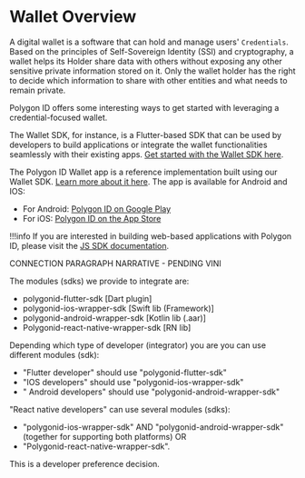 # Wallet Overview

A digital wallet is a software that can hold and manage users' `Credentials`. Based on the principles of Self-Sovereign Identity (SSI) and cryptography, a wallet helps its Holder share data with others without exposing any other sensitive private information stored on it. Only the wallet holder has the right to decide which information to share with other entities and what needs to remain private. 

Polygon ID offers some interesting ways to get started with leveraging a credential-focused wallet. 

The Wallet SDK, for instance, is a Flutter-based SDK that can be used by developers to build applications or integrate the wallet functionalities seamlessly with their existing apps. [Get started with the Wallet SDK here](wallet-sdk/polygonid-sdk/polygonid-sdk-overview.md).

The Polygon ID Wallet app is a reference implementation built using our Wallet SDK. [Learn more about it here](wallet-sdk/polygonid-app.md). The app is available for Android and IOS: 

- For Android: <a href="https://play.google.com/store/apps/details?id=com.polygonid.wallet" target="_blank">Polygon ID on Google Play</a>
- For iOS: <a href="https://apps.apple.com/us/app/polygon-id/id1629870183" target="_blank">Polygon ID on the App Store</a>

!!!info
    If you are interested in building web-based applications with Polygon ID, please visit the [JS SDK documentation](../js-sdk/js-sdk-overview.md). 


CONNECTION PARAGRAPH NARRATIVE - PENDING VINI


The modules (sdks) we provide to integrate are:

- polygonid-flutter-sdk \[Dart plugin\]
- polygonid-ios-wrapper-sdk \[Swift lib \(Framework\)\]
- polygonid-android-wrapper-sdk \[Kotlin lib \(.aar\)\]
- Polygonid-react-native-wrapper-sdk \[RN lib\]

Depending which type of developer (integrator) you are you can use different modules (sdk):

- "Flutter developer" should use "polygonid-flutter-sdk"
- "IOS developers" should use "polygonid-ios-wrapper-sdk"
- " Android developers" should use "polygonid-android-wrapper-sdk"

"React native developers" can use several modules \(sdks\): 

- "polygonid-ios-wrapper-sdk" AND "polygonid-android-wrapper-sdk" \(together for supporting both platforms\) OR 
- "Polygonid-react-native-wrapper-sdk".

This is a developer preference decision.
